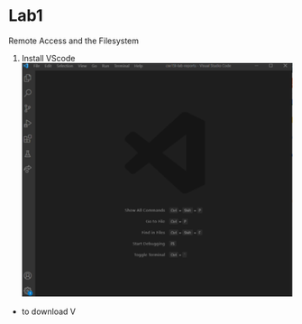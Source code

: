 # Lab1
Remote Access and the Filesystem
1. Install VScode <br />
![Vscode](sc1.png)
* to download V
